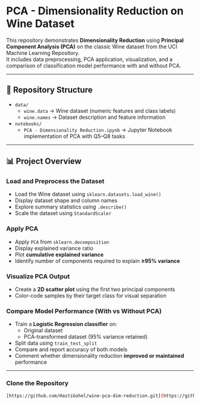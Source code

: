 # PCA - Dimensionality Reduction on Wine Dataset

This repository demonstrates **Dimensionality Reduction** using **Principal Component Analysis (PCA)** on the classic Wine dataset from the UCI Machine Learning Repository.  
It includes data preprocessing, PCA application, visualization, and a comparison of classification model performance with and without PCA.  

---

## 📂 Repository Structure
- `data/`
  - `wine.data` → Wine dataset (numeric features and class labels)  
  - `wine.names` → Dataset description and feature information  
- `notebooks/`
  - `PCA - Dimensionality Reduction.ipynb` → Jupyter Notebook implementation of PCA with Q5–Q8 tasks  

---

## 📊 Project Overview

### Load and Preprocess the Dataset
- Load the Wine dataset using `sklearn.datasets.load_wine()`
- Display dataset shape and column names  
- Explore summary statistics using `.describe()`  
- Scale the dataset using `StandardScaler`  

### Apply PCA
- Apply `PCA` from `sklearn.decomposition`  
- Display explained variance ratio  
- Plot **cumulative explained variance**  
- Identify number of components required to explain **≥95% variance**  

### Visualize PCA Output
- Create a **2D scatter plot** using the first two principal components  
- Color-code samples by their target class for visual separation  

### Compare Model Performance (With vs Without PCA)
- Train a **Logistic Regression classifier** on:
  - Original dataset  
  - PCA-transformed dataset (95% variance retained)  
- Split data using `train_test_split`  
- Compare and report accuracy of both models  
- Comment whether dimensionality reduction **improved or maintained** performance  

---

### Clone the Repository
```bash
[https://github.com/HastiGohel/wine-pca-dim-reduction.git](https://github.com/HastiGohel/Dimensionality-Reduction-on-Wine-Dataset)
